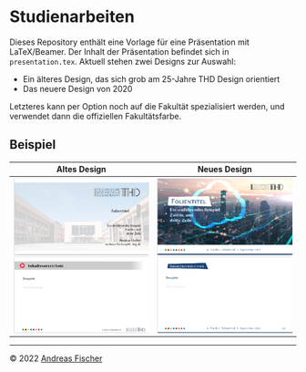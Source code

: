 # Studienarbeiten

Dieses Repository enthält eine Vorlage für eine Präsentation mit LaTeX/Beamer.
Der Inhalt der Präsentation befindet sich in `presentation.tex`. Aktuell stehen
zwei Designs zur Auswahl:

* Ein älteres Design, das sich grob am 25-Jahre THD Design orientiert
* Das neuere Design von 2020

Letzteres kann per Option noch auf die Fakultät spezialisiert werden, und verwendet
dann die offiziellen Fakultätsfarbe.

## Beispiel

| Altes Design | Neues Design |
| ------------ | ------------ |
| ![Altes Design](thdeg.png "Altes Design") | ![Neues Design](thdeg2020.png "Design von 2020") |

---
© 2022 [Andreas Fischer](mailto:andreas.fischer@th-deg.de)
